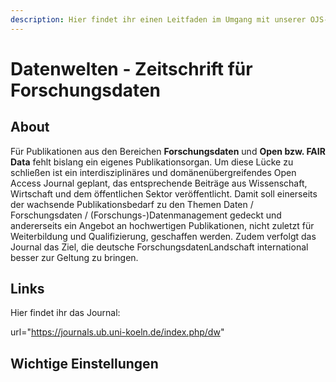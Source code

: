 ```yaml
---
description: Hier findet ihr einen Leitfaden im Umgang mit unserer OJS-Instanz
---
```


# Datenwelten - Zeitschrift für Forschungsdaten

## About

Für Publikationen aus den Bereichen **Forschungsdaten** und **Open bzw. FAIR Data** fehlt bislang ein eigenes Publikationsorgan. Um diese Lücke zu schließen ist ein interdisziplinäres und domänenübergreifendes Open Access Journal geplant, das entsprechende Beiträge aus Wissenschaft, Wirtschaft und dem öffentlichen Sektor veröffentlicht. Damit soll einerseits der wachsende Publikationsbedarf zu den Themen Daten / Forschungsdaten / \(Forschungs-\)Datenmanagement gedeckt und andererseits ein Angebot an hochwertigen Publikationen, nicht zuletzt für Weiterbildung und Qualifizierung, geschaffen werden. Zudem verfolgt das Journal das Ziel, die deutsche ForschungsdatenLandschaft international besser zur Geltung zu bringen.

## Links

Hier findet ihr das Journal:

url="https://journals.ub.uni-koeln.de/index.php/dw"

## Wichtige Einstellungen





